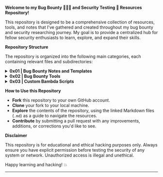 **Welcome to my Bug Bounty 🧑🏻‍💻 and Security Testing 🔐 Resources Repository!**

This repository is designed to be a comprehensive collection of resources, tools, and notes that I've gathered and created throughout my bug bounty and security researching journey. My goal is to provide a centralized hub for fellow security enthusiasts to learn, explore, and expand their skills.

**Repository Structure**

The repository is organized into the following main categories, each containing relevant files and subdirectories:

<details>
<summary> <strong>0x01 | Bug Bounty Notes and Templates</strong></summary>
    
1.  Bug Bounty Testing Note Template
     * [Personal Bug Bounty Testing Note](https://github.com/alpernae/bugbounty/blob/main/0x01/BugBountyTestingNoteTemplate.md)
</details>

<details>
<summary> <strong>0x02 | Bug Bounty Tools</strong></summary>
    
1.  HackerOne Related Tools
     * [HackerOne](https://github.com/alpernae/bugbounty/tree/main/0x02/HackerOne)
</details>

<details>
<summary> <strong>0x03 | Custom Bambda Scripts</strong></summary>

1. Bambda Action Scripts
     * [Bamda Action Scripts](https://github.com/alpernae/bugbounty/tree/main/0x03/BamdaAction)

</details>


**How to Use this Repository**

- **Fork** this repository to your own GitHub account.
- **Clone** your fork to your local machine.
- **Explore** the contents of the repository, using the linked Markdown files (`.md`) as a guide to navigate the resources.
- **Contribute** by submitting a pull request with any improvements, additions, or corrections you'd like to see.

**Disclaimer**

This repository is for educational and ethical hacking purposes only. Always ensure you have explicit permission before testing the security of any system or network. Unauthorized access is illegal and unethical.

Happy learning and hacking! 💥

---

